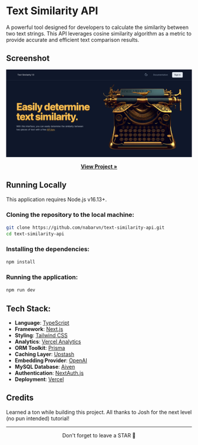 # Text Similarity API

A powerful tool designed for developers to calculate the similarity between two text strings. This API leverages cosine similarity algorithm as a metric to provide accurate and efficient text comparison results.

## Screenshot

<img src="./screenshot.png">

<p align="center">
  <a href="https://text-similarity-api.nabarun.app"><strong>View Project »</strong></a>
</p>

## Running Locally

This application requires Node.js v16.13+.

### Cloning the repository to the local machine:

```bash
git clone https://github.com/nabarvn/text-similarity-api.git
cd text-similarity-api
```

### Installing the dependencies:

```bash
npm install
```

### Running the application:

```bash
npm run dev
```

## Tech Stack:

- **Language**: [TypeScript](https://www.typescriptlang.org)
- **Framework**: [Next.js](https://nextjs.org)
- **Styling**: [Tailwind CSS](https://tailwindcss.com)
- **Analytics**: [Vercel Analytics](https://vercel.com/analytics)
- **ORM Toolkit**: [Prisma](https://www.prisma.io/docs/concepts/overview/what-is-prisma)
- **Caching Layer**: [Upstash](https://docs.upstash.com/redis)
- **Embedding Provider**: [OpenAI](https://platform.openai.com/docs/guides/embeddings/what-are-embeddings)
- **MySQL Database**: [Aiven](https://aiven.io/docs/get-started)
- **Authentication**: [NextAuth.js](https://next-auth.js.org/getting-started/introduction)
- **Deployment**: [Vercel](https://vercel.com)

## Credits

Learned a ton while building this project. All thanks to Josh for the next level (no pun intended) tutorial!

<hr />

<div align="center">Don't forget to leave a STAR 🌟</div>
